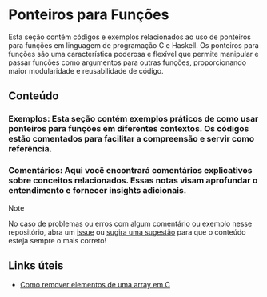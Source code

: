 # Ponteiros para Funções

Esta seção contém códigos e exemplos relacionados ao uso de ponteiros para funções em linguagem de programação C e Haskell.
Os ponteiros para funções são uma característica poderosa e flexível que permite manipular e passar funções como argumentos para outras funções, proporcionando maior modularidade e reusabilidade de código.

## Conteúdo

### Exemplos: Esta seção contém exemplos práticos de como usar ponteiros para funções em diferentes contextos. Os códigos estão comentados para facilitar a compreensão e servir como referência.

### Comentários: Aqui você encontrará comentários explicativos sobre conceitos relacionados. Essas notas visam aprofundar o entendimento e fornecer insights adicionais.

> [!NOTE]
> No caso de problemas ou erros com algum comentário ou exemplo nesse repositório, abra um [issue](https://github.com/theduardomaciel/cc-ed/issues/new) ou [sugira uma sugestão](https://github.com/theduardomaciel/cc-ed/fork) para que o conteúdo esteja sempre o mais correto!

## Links úteis

-   [Como remover elementos de uma array em C](https://stackoverflow.com/questions/70043572/removing-elements-from-array-in-c)
